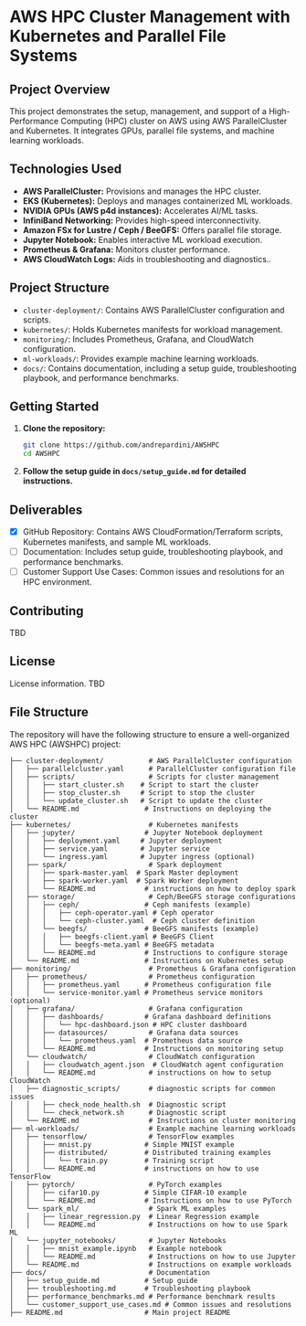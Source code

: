 # AWS HPC Cluster Management with Kubernetes and Parallel File Systems

## Project Overview

This project demonstrates the setup, management, and support of a High-Performance Computing (HPC) cluster on AWS using AWS ParallelCluster and Kubernetes.  It integrates GPUs, parallel file systems, and machine learning workloads.

## Technologies Used

*   **AWS ParallelCluster:**  Provisions and manages the HPC cluster.
*   **EKS (Kubernetes):** Deploys and manages containerized ML workloads.
*   **NVIDIA GPUs (AWS p4d instances):** Accelerates AI/ML tasks.
*   **InfiniBand Networking:** Provides high-speed interconnectivity.
*   **Amazon FSx for Lustre / Ceph / BeeGFS:**  Offers parallel file storage.
*   **Jupyter Notebook:** Enables interactive ML workload execution.
*   **Prometheus & Grafana:** Monitors cluster performance.
*   **AWS CloudWatch Logs:** Aids in troubleshooting and diagnostics..

## Project Structure

*   `cluster-deployment/`: Contains AWS ParallelCluster configuration and scripts.
*   `kubernetes/`:  Holds Kubernetes manifests for workload management.
*   `monitoring/`:  Includes Prometheus, Grafana, and CloudWatch configuration.
*   `ml-workloads/`:  Provides example machine learning workloads.
*   `docs/`: Contains documentation, including a setup guide, troubleshooting playbook, and performance benchmarks.

## Getting Started

1.  **Clone the repository:**
    ```bash
    git clone https://github.com/andrepardini/AWSHPC
    cd AWSHPC
    ```
2.  **Follow the setup guide in `docs/setup_guide.md` for detailed instructions.**

## Deliverables

*   [x] GitHub Repository: Contains AWS CloudFormation/Terraform scripts, Kubernetes manifests, and sample ML workloads.
*   [ ] Documentation: Includes setup guide, troubleshooting playbook, and performance benchmarks.
*   [ ] Customer Support Use Cases: Common issues and resolutions for an HPC environment.

## Contributing

TBD

## License

License information. TBD

## File Structure

The repository will have the following structure to ensure a well-organized AWS HPC (AWSHPC) project:

```AWSHPC/
├── cluster-deployment/           # AWS ParallelCluster configuration
│   ├── parallelcluster.yaml      # ParallelCluster configuration file
│   ├── scripts/                  # Scripts for cluster management
│   │   ├── start_cluster.sh    # Script to start the cluster
│   │   ├── stop_cluster.sh     # Script to stop the cluster
│   │   └── update_cluster.sh   # Script to update the cluster
│   └── README.md                # Instructions on deploying the cluster
├── kubernetes/                   # Kubernetes manifests
│   ├── jupyter/                 # Jupyter Notebook deployment
│   │   ├── deployment.yaml     # Jupyter deployment
│   │   ├── service.yaml        # Jupyter service
│   │   └── ingress.yaml        # Jupyter ingress (optional)
│   ├── spark/                    # Spark deployment
│   │   ├── spark-master.yaml  # Spark Master deployment
│   │   ├── spark-worker.yaml  # Spark Worker deployment
│   │   └── README.md            # instructions on how to deploy spark
│   ├── storage/                  # Ceph/BeeGFS storage configurations
│   │   ├── ceph/                # Ceph manifests (example)
│   │   │   ├── ceph-operator.yaml # Ceph operator
│   │   │   └── ceph-cluster.yaml  # Ceph cluster definition
│   │   └── beegfs/              # BeeGFS manifests (example)
│   │   │   ├── beegfs-client.yaml # BeeGFS Client
│   │   │   └── beegfs-meta.yaml # BeeGFS metadata
│   │   └── README.md            # Instructions to configure storage
│   └── README.md                # Instructions on Kubernetes setup
├── monitoring/                   # Prometheus & Grafana configuration
│   ├── prometheus/               # Prometheus configuration
│   │   ├── prometheus.yaml      # Prometheus configuration file
│   │   └── service-monitor.yaml # Prometheus service monitors (optional)
│   ├── grafana/                  # Grafana configuration
│   │   ├── dashboards/          # Grafana dashboard definitions
│   │   │   └── hpc-dashboard.json # HPC cluster dashboard
│   │   ├── datasources/          # Grafana data sources
│   │   │   └── prometheus.yaml  # Prometheus data source
│   │   └── README.md            # Instructions on monitoring setup
│   └── cloudwatch/               # CloudWatch configuration
│   │   ├── cloudwatch_agent.json  # CloudWatch agent configuration
│   │   └── README.md             # instructions on how to setup CloudWatch
│   ├── diagnostic_scripts/       # diagnostic scripts for common issues
│   │   ├── check_node_health.sh  # Diagnostic script
│   │   └── check_network.sh      # Diagnostic script
│   └── README.md                 # Instructions on cluster monitoring
├── ml-workloads/                 # Example machine learning workloads
│   ├── tensorflow/               # TensorFlow examples
│   │   ├── mnist.py             # Simple MNIST example
│   │   ├── distributed/         # Distributed training examples
│   │   │   └── train.py         # Training script
│   │   └── README.md            # instructions on how to use TensorFlow
│   ├── pytorch/                  # PyTorch examples
│   │   ├── cifar10.py           # Simple CIFAR-10 example
│   │   └── README.md            # Instructions on how to use PyTorch
│   └── spark_ml/                 # Spark ML examples
│   │   ├── linear_regression.py  # Linear Regression example
│   │   └── README.md             # Instructions on how to use Spark ML
│   └── jupyter_notebooks/        # Jupyter Notebooks
│   │   ├── mnist_example.ipynb   # Example notebook
│   │   └── README.md             # Instructions on how to use Jupyter
│   └── README.md                 # Instructions on example workloads
├── docs/                         # Documentation
│   ├── setup_guide.md           # Setup guide
│   ├── troubleshooting.md       # Troubleshooting playbook
│   ├── performance_benchmarks.md # Performance benchmark results
│   └── customer_support_use_cases.md # Common issues and resolutions
├── README.md                    # Main project README
 ```

